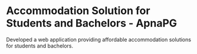# Accommodation Solution for Students and Bachelors - ApnaPG
 Developed a web application providing  affordable accommodation solutions for  students and bachelors. 

